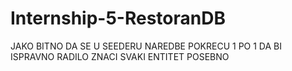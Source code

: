 # Internship-5-RestoranDB
JAKO BITNO DA SE U SEEDERU NAREDBE POKRECU 1 PO 1 DA BI ISPRAVNO RADILO 
ZNACI SVAKI ENTITET POSEBNO
